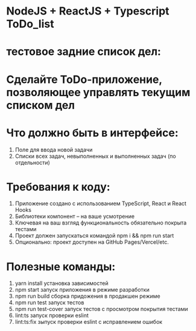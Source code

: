 # NodeJS + ReactJS + Typescript    ToDo_list 

# тестовое задние список дел:
# Сделайте ToDo-приложение, позволяющее управлять текущим списком дел 
# Что должно быть в интерфейсе:
1. Поле для ввода новой задачи
2. Списки всех задач, невыполненных и выполненных задач (по отдельности)

# Требования к коду:
1. Приложение создано с использованием TypeScript, React и React Hooks
2. Библиотеки компонент – на ваше усмотрение
3. Ключевая на ваш взгляд функциональность обязательно покрыта тестами
4. Проект должен запускаться командой npm i && npm run start
5. Опционально: проект доступен на GitHub Pages/Vercel/etc.



# Полезные команды:
1. yarn install       установка зависимостей
2. npm start          запуск приложения в режиме разработки
3. npm run build      сборка придожения в продакшен режиме
4. npm run test       запуск тестов
5. npm run test-cover запуск тестов с просмотром покрытия тестами 
6. lint:ts            запуск проверки eslint
7. lint:ts:fix        зыпуск проверки eslint с исправлением ошибок













